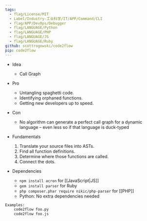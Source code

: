 ```yaml
---
tags:
  - flag/License/MIT
  - Label/Industry-工业科学/IT/APP/Command/CLI
  - flag/APP/DevOps/Debugger
  - flag/LANGUAGE/Python
  - flag/LANGUAGE/PHP
  - flag/LANGUAGE/JS
  - flag/LANGUAGE/Ruby
github: scottrogowski/code2flow
pip: code2flow
---
```


- Idea
    - Call Graph

- Pro
    - Untangling spaghetti code.
    - Identifying orphaned functions.
    - Getting new developers up to speed.

- Con
    - No algorithm can generate a perfect call graph for a dynamic language – even less so if that language is duck-typed

- Fundamentals
    1. Translate your source files into ASTs.
    2. Find all function definitions.
    3. Determine where those functions are called.
    4. Connect the dots.

- Dependencies
    - `npm install acron` for [[JavaScript|JS]]
    - `gem install parser` for Ruby
    - `php composer.phar require nikic/php-parser` for [[PHP]]
    - Python: No extra dependencies needed

```bash
Examples:
    code2flow foo.py
    code2flow foo.js

```
